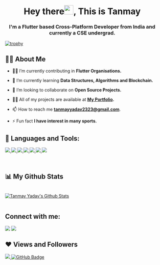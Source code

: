 <!-- <a href="#"><img width="100%" height="auto" src="https://i.imgur.com/iXuL1HG.png" height="175px"/></a> -->

<h1 align="center">Hey there<img src="https://raw.githubusercontent.com/MartinHeinz/MartinHeinz/master/wave.gif" width="30px">, This is Tanmay</h1>
<h3 align="center">I'm a Flutter based Cross-Platform Developer from India and currently a CSE undergrad. </h3>


[![trophy](https://github-profile-trophy.vercel.app/?username=tanmayyadav2323&theme=onedark)](https://github.com/ryo-ma/github-profile-trophy)

## 🙋‍♂️ About Me

- 👨‍💻 I’m currently contributing in **Flutter Organisations.**

- 🌱 I’m currently learning **Data Structures, Algorithms and Blockchain.**

- 👯 I’m looking to collaborate on **Open Source Projects.**

- 👨‍💻 All of my projects are available at **[My Portfolio](https://github.com/tanmayyadav2323?tab=repositories).**

- 📫 How to reach me **tanmayyadav2323@gmail.com**.

- ⚡ Fun fact **I have interest in many sports.**

## 🚀 Languages and Tools:


<p align="left">
    <a href="https://flutter.dev/" target="_blank"> <img src="https://img.icons8.com/color/48/000000/flutter.png"/> </a>
    <a href="https://dart.dev/" target="_blank"> <img src="https://img.icons8.com/color/48/000000/dart.png"/> </a>  
    <a href="http://www.cplusplus.org/" target="_blank"> <img src="https://img.icons8.com/color/48/000000/c-plus-plus-logo.png"/> </a>
    <a href="https://firebase.google.com/" target="_blank"> <img src="https://img.icons8.com/color/48/000000/firebase.png"/> </a> 
    <a href="https://git-scm.com/" target="_blank"> <img src="https://img.icons8.com/color/48/000000/git.png"/> </a> 
    <a href="https://code.visualstudio.com/" target="_blank"> <img src="https://img.icons8.com/fluency/48/000000/visual-studio-2019.png"/> </a> 
    <a href="https://developer.android.com/studio?authuser=2" target="_blank"> <img src="https://img.icons8.com/color/48/000000/android-studio--v3.png"/> </a>     
</p>

<!-- [![React Badge](https://img.shields.io/badge/-React-61DBFB?style=for-the-badge&labelColor=black&logo=react&logoColor=61DBFB)](#)  [![Javascript Badge](https://img.shields.io/badge/-Javascript-F0DB4F?style=for-the-badge&labelColor=black&logo=javascript&logoColor=F0DB4F)](#) [![Typescript Badge](https://img.shields.io/badge/-Typescript-007acc?style=for-the-badge&labelColor=black&logo=typescript&logoColor=007acc)](#) [![Nodejs Badge](https://img.shields.io/badge/-Nodejs-3C873A?style=for-the-badge&labelColor=black&logo=node.js&logoColor=3C873A)](#) [![GraphQL Badge](https://img.shields.io/badge/-GraphQl-e535ab?style=for-the-badge&labelColor=black&logo=node.js&logoColor=e535ab)](#) -->
<br/>

## 📊 My Github Stats

  <br/>
    <a href="https://github.com/tanmayyadav2323/github-readme-stats"><img alt="Tanmay Yadav's Github Stats" src="https://github-readme-stats.vercel.app/api?username=tanmayyadav2323&show_icons=true&count_private=true&theme=react&hide_border=true&bg_color=0D1117" /></a>

<br/>
<br/>

## Connect with me:
<p align="left">

<a href = "https://www.linkedin.com/in/tanmay-yadav-478a2a222/"><img src="https://img.icons8.com/fluent/48/000000/linkedin.png"/></a>
<a href = "https://twitter.com/Tammay49101003"><img src="https://img.icons8.com/fluent/48/000000/twitter.png"/></a>

</p>

## ❤ Views and Followers
<a href="https://github.com/tanmayyadav2323/github-profile-views-counter">
    <img src="https://komarev.com/ghpvc/?username=tanmayyadav2323">
</a>
<a href="https://github.com/tanmayyadav2323?tab=followers"><img src="https://img.shields.io/github/followers/tanmayyadav2323?label=Followers&style=social" alt="GitHub Badge"></a>

